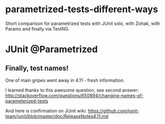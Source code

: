 parametrized-tests-different-ways
=================================

Short comparison for parametrized tests with JUnit solo, with Zohak, with Params and finally via TestNG.

JUnit @Parametrized
===================

Finally, test names!
--------------------
One of main gripes went away in 4.11 - fresh information.

I learned thanks to this awesome question, see second answer:
http://stackoverflow.com/questions/650894/changing-names-of-parameterized-tests

And here is confirmation on JUnit wiki: 
https://github.com/junit-team/junit/blob/master/doc/ReleaseNotes4.11.md
